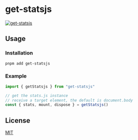 # get-statsjs

[![get-statsjs](https://img.shields.io/npm/v/get-statsjs.svg)](https://npmjs.com/package/get-statsjs)

## Usage

### Installation

```bash
pnpm add get-statsjs
```

### Example

```typescript
import { getStatsjs } from "get-statsjs"

// get the stats.js instance
// receive a target element, the default is document.body
const { stats, mount, dispose } = getStatsjs()
```

## License

[MIT](./LICENSE)
